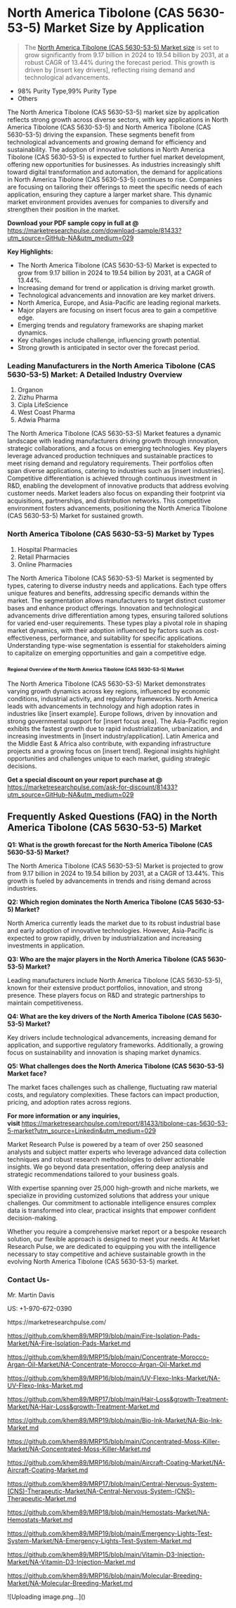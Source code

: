 <h1>North America Tibolone (CAS 5630-53-5) Market&nbsp;Size by Application</h1><blockquote><p>The <a href="https://marketresearchpulse.com/download-sample/81433?utm_source=GitHub-NA&amp;utm_medium=029">North America Tibolone (CAS 5630-53-5) Market size</a> is set to grow significantly from 9.17 billion in 2024 to 19.54 billion by 2031, at a robust CAGR of 13.44% during the forecast period. This growth is driven by [insert key drivers], reflecting rising demand and technological advancements.</p></blockquote><ul><li>98% Purity Type,99% Purity Type<li> Others</li></ul><p>The North America Tibolone (CAS 5630-53-5) market size by application reflects strong growth across diverse sectors, with key applications in North America Tibolone (CAS 5630-53-5) and North America Tibolone (CAS 5630-53-5) driving the expansion. These segments benefit from technological advancements and growing demand for efficiency and sustainability. The adoption of innovative solutions in North America Tibolone (CAS 5630-53-5) is expected to further fuel market development, offering new opportunities for businesses. As industries increasingly shift toward digital transformation and automation, the demand for applications in North America Tibolone (CAS 5630-53-5) continues to rise. Companies are focusing on tailoring their offerings to meet the specific needs of each application, ensuring they capture a larger market share. This dynamic market environment provides avenues for companies to diversify and strengthen their position in the market.</p><p><strong>Download your PDF sample copy in full at @ </strong><a href="https://marketresearchpulse.com/download-sample/81433?utm_source=GitHub-NA&amp;utm_medium=029">https://marketresearchpulse.com/download-sample/81433?utm_source=GitHub-NA&amp;utm_medium=029</a></p><p><strong>Key Highlights: </strong></p><ul><li>The North America Tibolone (CAS 5630-53-5) Market is expected to grow from 9.17 billion in 2024 to 19.54 billion by 2031, at a CAGR of 13.44%.</li><li>Increasing demand for trend or application is driving market growth.</li><li>Technological advancements and innovation are key market drivers.</li><li>North America, Europe, and Asia-Pacific are leading regional markets.</li><li>Major players are focusing on insert focus area to gain a competitive edge.</li><li>Emerging trends and regulatory frameworks are shaping market dynamics.</li><li>Key challenges include challenge, influencing growth potential.</li><li>Strong growth is anticipated in sector over the forecast period.</li></ul><h3>Leading Manufacturers in the North America Tibolone (CAS 5630-53-5) Market: A Detailed Industry Overview</h3><ol><li>Organon</li><li>Zizhu Pharma</li><li>Cipla LifeScience</li><li>West Coast Pharma</li><li>Adwia Pharma</li></ol><div class="flex max-w-full flex-col flex-grow"><div class="min-h-8 text-message flex w-full flex-col items-end gap-2 whitespace-normal break-words [.text-message+&amp;]:mt-5" dir="auto" data-message-author-role="assistant" data-message-id="fd8432e4-4910-450d-b182-61b7bfb0a01f" data-message-model-slug="gpt-4o"><div class="flex w-full flex-col gap-1 empty:hidden first:pt-[3px]"><div class="markdown prose w-full break-words dark:prose-invert light"><p>The North America Tibolone (CAS 5630-53-5) Market features a dynamic landscape with leading manufacturers driving growth through innovation, strategic collaborations, and a focus on emerging technologies. Key players leverage advanced production techniques and sustainable practices to meet rising demand and regulatory requirements. Their portfolios often span diverse applications, catering to industries such as [insert industries]. Competitive differentiation is achieved through continuous investment in R&amp;D, enabling the development of innovative products that address evolving customer needs. Market leaders also focus on expanding their footprint via acquisitions, partnerships, and distribution networks. This competitive environment fosters advancements, positioning the North America Tibolone (CAS 5630-53-5) Market for sustained growth.</p></div></div></div></div><h3>North America Tibolone (CAS 5630-53-5) Market by Types</h3><ol><li>Hospital Pharmacies<li> Retail Pharmacies<li> Online Pharmacies</li></ol><div class="flex max-w-full flex-col flex-grow"><div class="min-h-8 text-message flex w-full flex-col items-end gap-2 whitespace-normal break-words [.text-message+&amp;]:mt-5" dir="auto" data-message-author-role="assistant" data-message-id="084470be-0bb7-4664-bddf-5156b4f41249" data-message-model-slug="gpt-4o-mini"><div class="flex w-full flex-col gap-1 empty:hidden first:pt-[3px]"><div class="markdown prose w-full break-words dark:prose-invert light"><p>The North America Tibolone (CAS 5630-53-5) Market is segmented by types, catering to diverse industry needs and applications. Each type offers unique features and benefits, addressing specific demands within the market. The segmentation allows manufacturers to target distinct customer bases and enhance product offerings. Innovation and technological advancements drive differentiation among types, ensuring tailored solutions for varied end-user requirements. These types play a pivotal role in shaping market dynamics, with their adoption influenced by factors such as cost-effectiveness, performance, and suitability for specific applications. Understanding type-wise segmentation is essential for stakeholders aiming to capitalize on emerging opportunities and gain a competitive edge.</p></div></div></div></div><h3><span style="font-size: 11px;">Regional Overview of the North America Tibolone (CAS 5630-53-5) Market</span></h3><div class="flex max-w-full flex-col flex-grow"><div class="min-h-8 text-message flex w-full flex-col items-end gap-2 whitespace-normal break-words [.text-message+&amp;]:mt-5" dir="auto" data-message-author-role="assistant" data-message-id="e9038762-ce64-4e30-91c9-9bd413514231" data-message-model-slug="gpt-4o-mini"><div class="flex w-full flex-col gap-1 empty:hidden first:pt-[3px]"><div class="markdown prose w-full break-words dark:prose-invert light"><p>The North America Tibolone (CAS 5630-53-5) Market demonstrates varying growth dynamics across key regions, influenced by economic conditions, industrial activity, and regulatory frameworks. North America leads with advancements in technology and high adoption rates in industries like [insert example]. Europe follows, driven by innovation and strong governmental support for [insert focus area]. The Asia-Pacific region exhibits the fastest growth due to rapid industrialization, urbanization, and increasing investments in [insert industry/application]. Latin America and the Middle East &amp; Africa also contribute, with expanding infrastructure projects and a growing focus on [insert trend]. Regional insights highlight opportunities and challenges unique to each market, guiding strategic decisions.</p></div></div></div></div><p><strong>Get a special discount on your report purchase at @ </strong><a href="https://marketresearchpulse.com/ask-for-discount/81433?utm_source=GitHub-NA&amp;utm_medium=029">https://marketresearchpulse.com/ask-for-discount/81433?utm_source=GitHub-NA&amp;utm_medium=029</a></p><h2>Frequently Asked Questions (FAQ) in the North America Tibolone (CAS 5630-53-5) Market</h2><p><strong>Q1: What is the growth forecast for the North America Tibolone (CAS 5630-53-5) Market?</strong></p><p>The North America Tibolone (CAS 5630-53-5) Market is projected to grow from 9.17 billion in 2024 to 19.54 billion by 2031, at a CAGR of 13.44%. This growth is fueled by advancements in trends and rising demand across industries.</p><p><strong>Q2: Which region dominates the North America Tibolone (CAS 5630-53-5) Market?</strong></p><p>North America currently leads the market due to its robust industrial base and early adoption of innovative technologies. However, Asia-Pacific is expected to grow rapidly, driven by industrialization and increasing investments in application.</p><p><strong>Q3: Who are the major players in the North America Tibolone (CAS 5630-53-5) Market?</strong></p><p>Leading manufacturers include North America Tibolone (CAS 5630-53-5), known for their extensive product portfolios, innovation, and strong presence. These players focus on R&amp;D and strategic partnerships to maintain competitiveness.</p><p><strong>Q4: What are the key drivers of the North America Tibolone (CAS 5630-53-5) Market?</strong></p><p>Key drivers include technological advancements, increasing demand for application, and supportive regulatory frameworks. Additionally, a growing focus on sustainability and innovation is shaping market dynamics.</p><p><strong>Q5: What challenges does the North America Tibolone (CAS 5630-53-5) Market face?</strong></p><p>The market faces challenges such as challenge, fluctuating raw material costs, and regulatory complexities. These factors can impact production, pricing, and adoption rates across regions.</p><p><strong>For more information or any inquiries, visit&nbsp;</strong><a href="https://marketresearchpulse.com/report/81433/tibolone-cas-5630-53-5-market?utm_source=Linkedin&utm_medium=029">https://marketresearchpulse.com/report/81433/tibolone-cas-5630-53-5-market?utm_source=Linkedin&utm_medium=029</a></p><p>Market Research Pulse is powered by a team of over 250 seasoned analysts and subject matter experts who leverage advanced data collection techniques and robust research methodologies to deliver actionable insights. We go beyond data presentation, offering deep analysis and strategic recommendations tailored to your business goals.</p><p>With expertise spanning over 25,000 high-growth and niche markets, we specialize in providing customized solutions that address your unique challenges. Our commitment to actionable intelligence ensures complex data is transformed into clear, practical insights that empower confident decision-making.</p><p>Whether you require a comprehensive market report or a bespoke research solution, our flexible approach is designed to meet your needs. At Market Research Pulse, we are dedicated to equipping you with the intelligence necessary to stay competitive and achieve sustainable growth in the evolving North America Tibolone (CAS 5630-53-5) market.</p><h3><strong>Contact Us-</strong></h3><p>Mr. Martin Davis</p><p>US: +1-970-672-0390</p><p>https://marketresearchpulse.com/</p><p><a href="https://github.com/khem89/MRP19/blob/main/Fire-Isolation-Pads-Market/NA-Fire-Isolation-Pads-Market.md">https://github.com/khem89/MRP19/blob/main/Fire-Isolation-Pads-Market/NA-Fire-Isolation-Pads-Market.md</a></p><p><a href="https://github.com/khem89/MRP15/blob/main/Concentrate-Morocco-Argan-Oil-Market/NA-Concentrate-Morocco-Argan-Oil-Market.md">https://github.com/khem89/MRP15/blob/main/Concentrate-Morocco-Argan-Oil-Market/NA-Concentrate-Morocco-Argan-Oil-Market.md</a></p><p><a href="https://github.com/khem89/MRP16/blob/main/UV-Flexo-Inks-Market/NA-UV-Flexo-Inks-Market.md">https://github.com/khem89/MRP16/blob/main/UV-Flexo-Inks-Market/NA-UV-Flexo-Inks-Market.md</a></p><p><a href="https://github.com/khem89/MRP17/blob/main/Hair-Loss&growth-Treatment-Market/NA-Hair-Loss&growth-Treatment-Market.md">https://github.com/khem89/MRP17/blob/main/Hair-Loss&growth-Treatment-Market/NA-Hair-Loss&growth-Treatment-Market.md</a></p><p><a href="https://github.com/khem89/MRP19/blob/main/Bio-Ink-Market/NA-Bio-Ink-Market.md">https://github.com/khem89/MRP19/blob/main/Bio-Ink-Market/NA-Bio-Ink-Market.md</a></p><p><a href="https://github.com/khem89/MRP15/blob/main/Concentrated-Moss-Killer-Market/NA-Concentrated-Moss-Killer-Market.md">https://github.com/khem89/MRP15/blob/main/Concentrated-Moss-Killer-Market/NA-Concentrated-Moss-Killer-Market.md</a></p><p><a href="https://github.com/khem89/MRP16/blob/main/Aircraft-Coating-Market/NA-Aircraft-Coating-Market.md">https://github.com/khem89/MRP16/blob/main/Aircraft-Coating-Market/NA-Aircraft-Coating-Market.md</a></p><p><a href="https://github.com/khem89/MRP17/blob/main/Central-Nervous-System-(CNS)-Therapeutic-Market/NA-Central-Nervous-System-(CNS)-Therapeutic-Market.md">https://github.com/khem89/MRP17/blob/main/Central-Nervous-System-(CNS)-Therapeutic-Market/NA-Central-Nervous-System-(CNS)-Therapeutic-Market.md</a></p><p><a href="https://github.com/khem89/MRP18/blob/main/Hemostats-Market/NA-Hemostats-Market.md">https://github.com/khem89/MRP18/blob/main/Hemostats-Market/NA-Hemostats-Market.md</a></p><p><a href="https://github.com/khem89/MRP19/blob/main/Emergency-Lights-Test-System-Market/NA-Emergency-Lights-Test-System-Market.md">https://github.com/khem89/MRP19/blob/main/Emergency-Lights-Test-System-Market/NA-Emergency-Lights-Test-System-Market.md</a></p><p><a href="https://github.com/khem89/MRP15/blob/main/Vitamin-D3-Injection-Market/NA-Vitamin-D3-Injection-Market.md">https://github.com/khem89/MRP15/blob/main/Vitamin-D3-Injection-Market/NA-Vitamin-D3-Injection-Market.md</a></p><p><a href="https://github.com/khem89/MRP16/blob/main/Molecular-Breeding-Market/NA-Molecular-Breeding-Market.md">https://github.com/khem89/MRP16/blob/main/Molecular-Breeding-Market/NA-Molecular-Breeding-Market.md</a></p>
![Uploading image.png…]()
